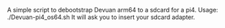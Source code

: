 A simple script to debootstrap Devuan arm64 to a sdcard for a pi4.
Usage: ./Devuan-pi4_os64.sh
It will ask you to insert your sdcard adapter.
